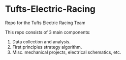 # Tufts-Electric-Racing
Repo for the Tufts Electric Racing Team


This repo consists of 3 main components:
1) Data collection and analysis.
2) First principles strategy algorithm.
3) Misc. mechanical projects, electrical schematics, etc.